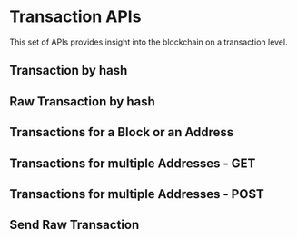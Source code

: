 # Transaction APIs

This set of APIs provides insight into the blockchain on a transaction level.

## Transaction by hash

## Raw Transaction by hash

## Transactions for a Block or an Address

## Transactions for multiple Addresses - GET

## Transactions for multiple Addresses - POST

## Send Raw Transaction
